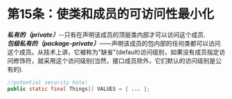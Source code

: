 # 第15条：使类和成员的可访问性最小化  
***私有的（private）***--只有在声明该成员的顶层类内部才可以访问这个成员.  
***包级私有的（package-private）***——声明该成员的包内部的任何类都可以访问这个成员。从技术上讲，它被称为"缺省"(default)访问级别，如果没有成员指定访问修饰符，就采用这个访问级别(当然，接口成员除外，它们默认的访问级别是公有的).  


```java
//potential security hole!
public static final Things[] VALUES = { ... };
```